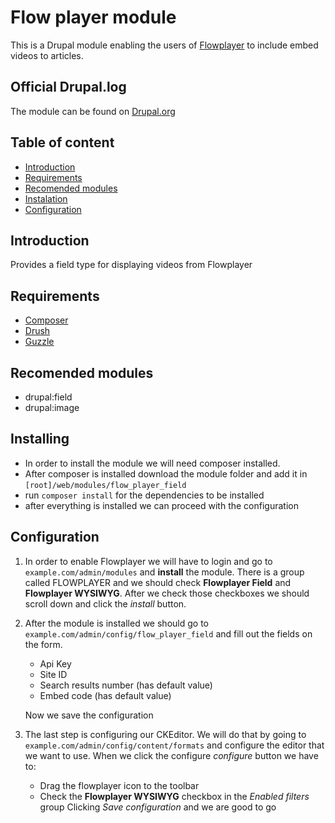 # Flow player module 
This is a Drupal module enabling the users of [Flowplayer](https://flowplayer.com/) to include embed videos to articles.

## Official Drupal.log
The module can be found on [Drupal.org](https://www.drupal.org/project/flow_player_field)

## Table of content
* [Introduction](#introduction)
* [Requirements](#Requirements)
* [Recomended modules](#recomended-modules)
* [Instalation](#instalation)
* [Configuration](#configuration)

## Introduction
Provides a field type for displaying videos from Flowplayer

## Requirements 
* [Composer](https://getcomposer.org/) 
* [Drush](https://www.drush.org/)
* [Guzzle](https://github.com/guzzle/guzzle)

## Recomended modules
* drupal:field
* drupal:image

## Installing
* In order to install the module we will need composer installed.
* After composer is installed download the module folder and add it in ```[root]/web/modules/flow_player_field```
* run ```composer install``` for the dependencies to be installed
* after everything is installed we can proceed with the configuration

## Configuration
1. In order to enable Flowplayer we will have to login and go to 
`example.com/admin/modules` and **install** the module. 
There is a group called FLOWPLAYER and we should check **Flowplayer Field** and **Flowplayer WYSIWYG**.
After we check those checkboxes we should scroll down and click the *install* button.
2. After the module is installed we should go to `example.com/admin/config/flow_player_field` and fill out the fields on the form.
    * Api Key
    * Site ID
    * Search results number (has default value)
    * Embed code (has default value)
    
    Now we save the configuration
3. The last step is configuring our CKEditor. We will do that by going to `example.com/admin/config/content/formats` and configure the editor that we want to use. When we click the configure *configure* button we have to:
    * Drag the flowplayer icon to the toolbar
    * Check the **Flowplayer WYSIWYG** checkbox in the *Enabled filters* group
    Clicking *Save configuration* and we are good to go

